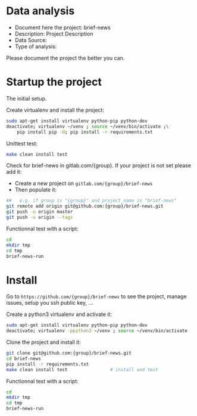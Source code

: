 # Data analysis
- Document here the project: brief-news
- Description: Project Description
- Data Source:
- Type of analysis:

Please document the project the better you can.

# Startup the project

The initial setup.

Create virtualenv and install the project:
```bash
sudo apt-get install virtualenv python-pip python-dev
deactivate; virtualenv ~/venv ; source ~/venv/bin/activate ;\
    pip install pip -U; pip install -r requirements.txt
```

Unittest test:
```bash
make clean install test
```

Check for brief-news in gitlab.com/{group}.
If your project is not set please add it:

- Create a new project on `gitlab.com/{group}/brief-news`
- Then populate it:

```bash
##   e.g. if group is "{group}" and project_name is "brief-news"
git remote add origin git@github.com:{group}/brief-news.git
git push -u origin master
git push -u origin --tags
```

Functionnal test with a script:

```bash
cd
mkdir tmp
cd tmp
brief-news-run
```

# Install

Go to `https://github.com/{group}/brief-news` to see the project, manage issues,
setup you ssh public key, ...

Create a python3 virtualenv and activate it:

```bash
sudo apt-get install virtualenv python-pip python-dev
deactivate; virtualenv -ppython3 ~/venv ; source ~/venv/bin/activate
```

Clone the project and install it:

```bash
git clone git@github.com:{group}/brief-news.git
cd brief-news
pip install -r requirements.txt
make clean install test                # install and test
```
Functionnal test with a script:

```bash
cd
mkdir tmp
cd tmp
brief-news-run
```
